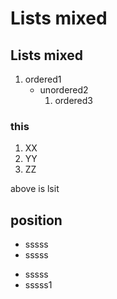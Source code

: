 
# Lists mixed

## Lists mixed

1.  ordered1
    - unordered2
        1. ordered3

### this

1. XX
2. YY
3. ZZ

above is lsit

## position

<!-- ppt param positions 10,10,30,50-->


* sssss
* sssss


<!-- ppt position 50,10,30,50-->


* sssss
* sssss1


